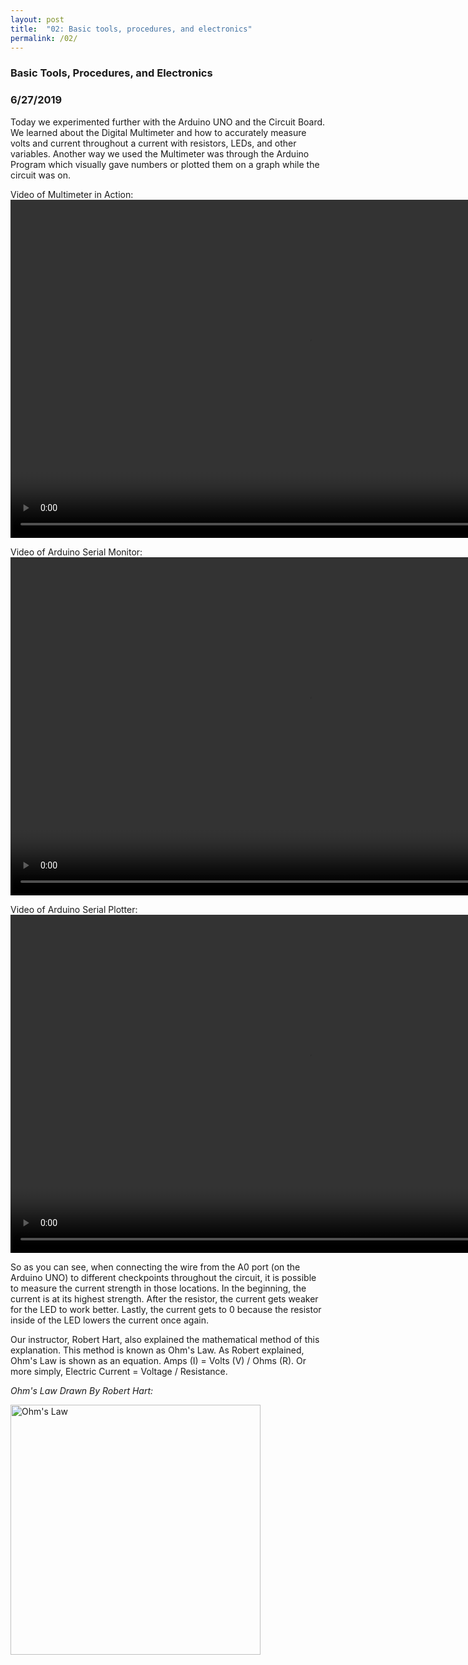 ```yaml
---
layout: post
title:  "02: Basic tools, procedures, and electronics"
permalink: /02/
---
```

 
### **Basic Tools, Procedures, and Electronics**

### 6/27/2019

Today we experimented further with the Arduino UNO and the Circuit Board. We learned about the Digital Multimeter and how to accurately measure volts and current throughout a current with resistors, LEDs, and other variables. Another way we used the Multimeter was through the Arduino Program which visually gave numbers or plotted them on a graph while the circuit was on.

Video of Multimeter in Action:
<video width="955" height="541" controls>
	<source src="Multimeter2.mp4" type="video/mp4">
</video>

Video of Arduino Serial Monitor:
<video width="955" height="541" controls>
	<source src="SerialMonitor.mp4" type="video/mp4">
</video>

Video of Arduino Serial Plotter:
<video width="955" height="541" controls>
	<source src="SerialPlotter.mp4" type="video/mp4">
</video>


So as you can see, when connecting the wire from the A0 port (on the Arduino UNO) to different checkpoints throughout the circuit, it is possible to measure the current strength in those locations. In the beginning, the current is at its highest strength. After the resistor, the current gets weaker for the LED to work better. Lastly, the current gets to 0 because the resistor inside of the LED lowers the current once again.

Our instructor, Robert Hart, also explained the mathematical method of this explanation. This method is known as Ohm's Law. As Robert explained, Ohm's Law is shown as an equation. Amps (I) = Volts (V) / Ohms (R). Or more simply, Electric Current = Voltage / Resistance.

*Ohm's Law Drawn By Robert Hart:*

<img src="VoltageMath.jpg" alt="Ohm's Law" style="height: 400px; max-width: 100%">
